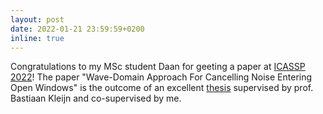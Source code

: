 ```yaml
---
layout: post
date: 2022-01-21 23:59:59+0200
inline: true
---
```


Congratulations to my MSc student Daan for geeting a paper at [ICASSP 2022](https://2022.ieeeicassp.org/)! The paper "Wave-Domain Approach For Cancelling Noise Entering Open Windows" is the outcome of an excellent [thesis](https://repository.tudelft.nl/islandora/object/uuid:df67aba2-2edd-4a87-b65c-3ce50e904045) supervised by prof. Bastiaan Kleijn and co-supervised by me.
